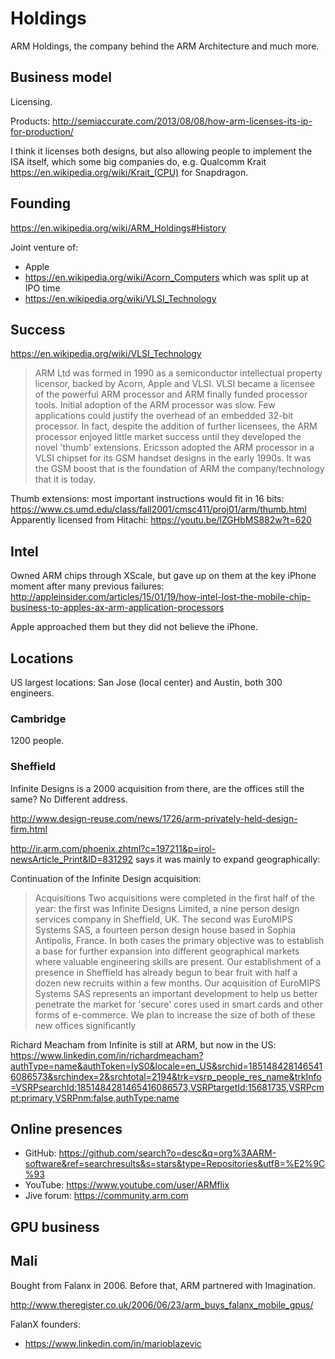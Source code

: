 # Holdings

ARM Holdings, the company behind the ARM Architecture and much more.

## Business model

Licensing.

Products: <http://semiaccurate.com/2013/08/08/how-arm-licenses-its-ip-for-production/>

I think it licenses both designs, but also allowing people to implement the ISA itself, which some big companies do, e.g. Qualcomm Krait <https://en.wikipedia.org/wiki/Krait_(CPU)> for Snapdragon.

## Founding

https://en.wikipedia.org/wiki/ARM_Holdings#History

Joint venture of:

- Apple
- https://en.wikipedia.org/wiki/Acorn_Computers which was split up at IPO time
- https://en.wikipedia.org/wiki/VLSI_Technology

## Success

<https://en.wikipedia.org/wiki/VLSI_Technology>

> ARM Ltd was formed in 1990 as a semiconductor intellectual property licensor, backed by Acorn, Apple and VLSI. VLSI became a licensee of the powerful ARM processor and ARM finally funded processor tools. Initial adoption of the ARM processor was slow. Few applications could justify the overhead of an embedded 32-bit processor. In fact, despite the addition of further licensees, the ARM processor enjoyed little market success until they developed the novel 'thumb' extensions. Ericsson adopted the ARM processor in a VLSI chipset for its GSM handset designs in the early 1990s. It was the GSM boost that is the foundation of ARM the company/technology that it is today.

Thumb extensions: most important instructions would fit in 16 bits: <https://www.cs.umd.edu/class/fall2001/cmsc411/proj01/arm/thumb.html> Apparently licensed from Hitachi: <https://youtu.be/lZGHbMS882w?t=620>

## Intel

Owned ARM chips through XScale, but gave up on them at the key iPhone moment after many previous failures: <http://appleinsider.com/articles/15/01/19/how-intel-lost-the-mobile-chip-business-to-apples-ax-arm-application-processors>

Apple approached them but they did not believe the iPhone.

## Locations

US largest locations: San Jose (local center) and Austin, both 300 engineers.

### Cambridge

1200 people.

### Sheffield

Infinite Designs is a 2000 acquisition from there, are the offices still the same? No Different address.

<http://www.design-reuse.com/news/1726/arm-privately-held-design-firm.html>

<http://ir.arm.com/phoenix.zhtml?c=197211&p=irol-newsArticle_Print&ID=831292> says it was mainly to expand geographically:

Continuation of the Infinite Design acquisition:

> Acquisitions Two acquisitions were completed in the first half of the year: the first was Infinite Designs Limited, a nine person design services company in Sheffield, UK. The second was EuroMIPS Systems SAS, a fourteen person design house based in Sophia Antipolis, France. In both cases the primary objective was to establish a base for further expansion into different geographical markets where valuable engineering skills are present. Our establishment of a presence in Sheffield has already begun to bear fruit with half a dozen new recruits within a few months. Our acquisition of EuroMIPS Systems SAS represents an important development to help us better penetrate the market for 'secure' cores used in smart cards and other forms of e-commerce. We plan to increase the size of both of these new offices significantly

Richard Meacham from Infinite is still at ARM, but now in the US: https://www.linkedin.com/in/richardmeacham?authType=name&authToken=IyS0&locale=en_US&srchid=1851484281465416086573&srchindex=2&srchtotal=2194&trk=vsrp_people_res_name&trkInfo=VSRPsearchId:1851484281465416086573,VSRPtargetId:15681735,VSRPcmpt:primary,VSRPnm:false,authType:name

## Online presences

- GitHub: <https://github.com/search?o=desc&q=org%3AARM-software&ref=searchresults&s=stars&type=Repositories&utf8=%E2%9C%93>
- YouTube: <https://www.youtube.com/user/ARMflix>
- Jive forum: https://community.arm.com

## GPU business

## Mali

Bought from Falanx in 2006. Before that, ARM partnered with Imagination.

http://www.theregister.co.uk/2006/06/23/arm_buys_falanx_mobile_gpus/

FalanX founders:

- https://www.linkedin.com/in/marioblazevic
